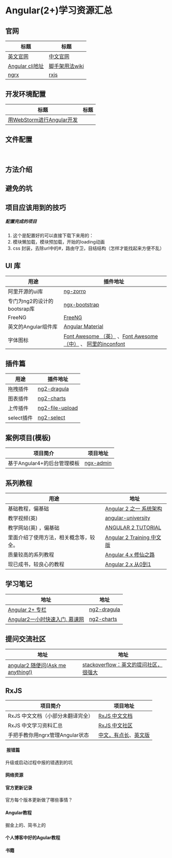 # Angular(2+)学习资源汇总

## 官网
| 标题 | 标题 |
| --------- | --------- |
|   [英文官网](https://angular.io/)         |[中文官网](https://www.angular.cn/)|
|[Angular cli地址](https://github.com/angular/angular-cli)| [脚手架用法wiki](https://github.com/angular/angular-cli/wiki) |
|   [ngrx](https://github.com/ngrx/platform)         |  [rxjs](https://github.com/ReactiveX/rxjs)|


## 开发环境配置
| 标题 | 标题 |
| --------- | --------- |
|[用WebStorm进行Angular开发](http://blog.csdn.net/pointer_v/article/details/55096197)|    |



## 文件配置
  

## 方法介绍  

## 避免的坑  

## 项目应该用到的技巧  

##### 配置完成的项目  
1. 这个是配置好的可以直接下载下来用的：  
2. 模块懒加载，模块预加载，开始的loading动画
3. css 封装，去除url中的#，路由守卫，目结结构（怎样才能找起来方便不乱）

## UI 库

|                   用途         |                  插件地址                                                      |
|           ---------            |                   ---------                                                   |
|   阿里开源的ui库                |        [ng-zorro](https://ng.ant.design/#/docs/angular/introduce)    |
|   专门为ng2的设计的bootsrap库   |        [ngx-bootstrap](https://github.com/valor-software/ngx-bootstrap)       |
|   FreeNG                       |        [FreeNG](https://github.com/valor-software/ngx-bootstrap)       |
|   英文的Angular组件库             |        [Angular Material](https://material.angular.io/components/categories) | 
|   字体图标  | [Font Awesome （英）](http://fontawesome.io/icons/) 、[Font Awesome （中）](http://www.fontawesome.com.cn/) 、 [阿里的inconfont](http://iconfont.cn/)  | 

## 插件篇
|                   用途       |                  插件地址                                                      |
|           ---------          |                   ---------                                                   |
|   拖拽插件                   |       [ng2-dragula](https://github.com/valor-software/ng2-dragula)             |
|   图表插件                    |       [ng2-charts](https://github.com/valor-software/ng2-charts)              |
|  上传插件                    |       [ng2-file-upload](https://github.com/valor-software/ng2-file-upload)     |
|  select插件                 |        [ng2-select](https://github.com/valor-software/ng2-select)               |



## 案例项目(模板)
|                   项目简介       |                  项目地址                                                      |
|           ---------          |                   ---------                                                   |
|   基于Angular4+的后台管理模板  |        [ngx-admin](https://github.com/akveo/ngx-admin)    |



## 系列教程
|                   用途                |                  地址                                                                      |
|           ---------                  |                   ---------                                                                  |
|   基础教程，偏基础                      |       [ Angular 2 之一 系统架构](http://www.angularjs.cn/A2uA)                                |
|   教学视频(英)                          |       [angular-university](https://angular-university.io/home)                              |
|   教学网站(英) ，偏基础                 |       [ANGULAR 2 TUTORIAL](http://www.angulartypescript.com/angular-2-tutorial/)                  |
|   里面介绍了使用方法，相关概念等，较全。  |        [Angular 2 Training 中文版](https://zhangchen915.gitbooks.io/angular2-training/content/content/vs_react.html) |
|   质量较高的系列教程                    |              [Angular 4.x 修仙之路](https://segmentfault.com/a/1190000008754631?t=1232145435)    |
|   现已成书，较良心的教程                 |      [Angular 2.x 从0到1](https://github.com/wpcfan/awesome-tutorials/blob/master/angular2/ng2-tut/README.md) |


## 学习笔记
|                   地址       |                  地址                                                      |
|           ---------          |                   ---------                                                   |
|     [Angular 2+ 专栏 ](https://github.com/lizhonghui/blog)            |       [ng2-dragula](http://www.cnblogs.com/keatkeat/category/872790.html)             |
|   [Angular2一小时快速入门, 慕课网](http://www.imooc.com/learn/789)      |       [ng2-charts](https://github.com/valor-software/ng2-charts)              |





## 提问交流社区
|                   地址                                                                   |                  地址                                                      |
|           ---------                                                                     |                   ---------                                                   |
|   [angular2 随便问(Ask me anything!)](https://github.com/kittencup/angular2-ama-cn)      |        [stackoverflow：英文的提问社区，很强大](https://stackoverflow.com/)               |


## RxJS
|                   项目简介       |                  项目地址                                                  |
|           ---------          |                   ---------                                                   |
|   RxJS 中文文档（小部分未翻译完全）          |        [RxJS 中文文档](http://cn.rx.js.org/)                             |
|   RxJS 中文学习资料汇总           |        [RxJS 中文社区](https://github.com/RxJS-CN)                             |
|  手把手教你用ngrx管理Angular状态 | [中文，有点长](https://github.com/fezaoduke/TranslationInstitute/blob/master/%E6%89%8B%E6%8A%8A%E6%89%8B%E6%95%99%E4%BD%A0%E7%94%A8ngrx%E7%AE%A1%E7%90%86Angular%E7%8A%B6%E6%80%81.md)、[英文版](https://auth0.com/blog/managing-state-in-angular-with-ngrx-store/)  |



####  报错篇
升级或启动过程中报的错遇到的坑

#### 网络资源


#### 官方更新记录
官方每个版本更新做了哪些事情？

#### Angular教程
掘金上的、简书上的

#### 个人博客中好的Agular教程

#### 书籍

